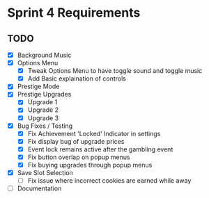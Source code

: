 # Sprint 4 Requirements

## TODO

- [X] Background Music
- [X] Options Menu
  - [X] Tweak Options Menu to have toggle sound and toggle music
  - [X] Add Basic explaination of controls
- [X] Prestige Mode
- [X] Prestige Upgrades
  - [X] Upgrade 1
  - [X] Upgrade 2
  - [X] Upgrade 3
- [X] Bug Fixes / Testing
  - [X] Fix Achievement 'Locked' Indicator in settings
  - [X] Fix display bug of upgrade prices
  - [X] Event lock remains active after the gambling event
  - [X] Fix button overlap on popup menus
  - [X] Fix buying upgrades through popup menus
- [X] Save Slot Selection
  - [ ] Fix issue where incorrect cookies are earned while away
- [ ] Documentation
